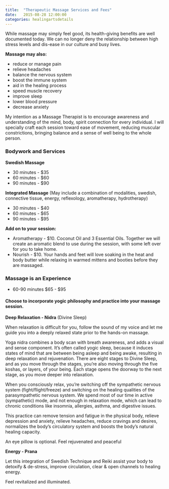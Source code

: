 ```yaml
---
title:  "Therapeutic Massage Services and Fees"
date:   2015-08-28 12:00:00
categories: healingartsdetails
---
```

While massage may simply feel good, its health-giving benefits are well documented today. We can no longer deny the relationship between high stress levels and dis-ease in our culture and busy lives.

**Massage may also:**
* reduce or manage pain
* relieve headaches
* balance the nervous system
* boost the immune system
* aid in the healing process
* speed muscle recovery
* improve sleep
* lower blood pressure
* decrease anxiety

My intention as a Massage Therapist is to encourage awareness and understanding of the mind, body, spirit connection for every individual.  I will specially craft each session toward ease of movement, reducing muscular constrictions, bringing balance and a sense of well being to the whole person.

### Bodywork and Services

**Swedish Massage**
* 30 minutes - $35
* 60 minutes - $60
* 90 minutes - $90

**Integrated Massage** (May include a combination of modalities, swedish, connective tissue, energy, reflexology, aromatherapy, hydrotherapy)
* 30 minutes - $40
* 60 minutes - $65
* 90 minutes - $95

**Add on to your session:**
* Aromatherapy - $10. Coconut Oil and 3 Essential Oils. Together we will create an aromatic blend to use during the session, with some left over for you to take home.
* Nourish - $10. Your hands and feet will love soaking in the heat and body butter while relaxing in warmed mittens and booties before they are massaged.

### Massage is an Experience

 * 60-90 minutes  $65 - $95

#### Choose to incorporate yogic philosophy and practice into your massage session.

**Deep Relaxation - Nidra** (Divine Sleep)

When relaxation is difficult for you, follow the sound of my voice and let me guide you into a deeply relaxed state prior to the hands-on massage.

Yoga nidra combines a body scan with breath awareness, and adds a visual and sense component. It’s often called yogic sleep, because it induces states of mind that are between being asleep and being awake, resulting in deep relaxation and rejuvenation. There are eight stages to Divine Sleep, and as you move through the stages, you’re also moving through the five koshas, or layers, of your being. Each stage opens the doorway to the next stage, as you move deeper into relaxation.

When you consciously relax, you’re switching off the sympathetic nervous system (fight/flight/freeze) and switching on the healing qualities of the parasympathetic nervous system. We spend most of our time in active (sympathetic) mode, and not enough in relaxation mode, which can lead to chronic conditions like insomnia, allergies, asthma, and digestive issues.

This practice can remove tension and fatigue in the physical body, relieve depression and anxiety, relieve headaches, reduce cravings and desires, normalizes the body’s circulatory system and boosts the body’s natural healing capacity.

An eye pillow is optional. Feel rejuvenated and peaceful

**Energy - Prana**

Let this integration of Swedish Technique and Reiki assist your body to detoxify & de-stress, improve circulation, clear & open channels to healing energy.

Feel revitalized and illuminated.
